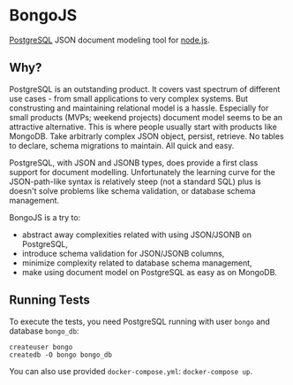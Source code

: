 # BongoJS

[PostgreSQL](https://www.postgresql.org/) JSON document modeling tool for [node.js](https://nodejs.org).

## Why?

PostgreSQL is an outstanding product. It covers vast spectrum of different use cases - from small applications to very complex systems. But construsting and maintaining relational model is a hassle. Especially for small products (MVPs; weekend projects) document model seems to be an attractive alternative. This is where people usually start with products like MongoDB. Take arbitrarly complex JSON object, persist, retrieve. No tables to declare, schema migrations to maintain. All quick and easy.

PostgreSQL, with JSON and JSONB types, does provide a first class support for document modelling. Unfortunately the learning curve for the JSON-path-like syntax is relatively steep (not a standard SQL) plus is doesn't solve problems like schema validation, or database schema management.

BongoJS is a try to:

-   abstract away complexities related with using JSON/JSONB on PostgreSQL,
-   introduce schema validation for JSON/JSONB columns,
-   minimize complexity related to database schema management,
-   make using document model on PostgreSQL as easy as on MongoDB.

## Running Tests

To execute the tests, you need PostgreSQL running with user `bongo` and database `bongo_db`:

    createuser bongo
    createdb -O bongo bongo_db

You can also use provided `docker-compose.yml`: `docker-compose up`.
